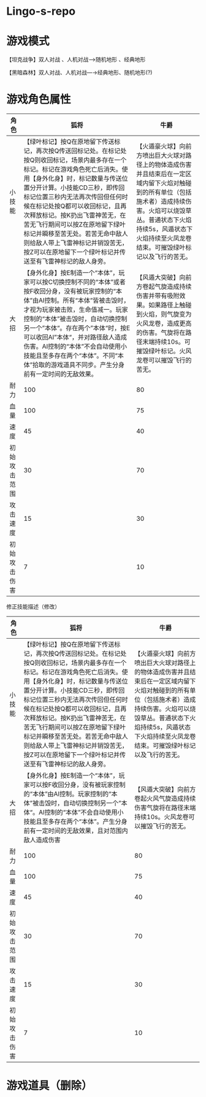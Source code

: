 # Lingo-s-repo
# 游戏模式

【坦克战争】双人对战 、人机对战——>随机地形 、经典地形

【黑暗森林】双人对战、人机对战—→经典地形、随机地形(?)

# 游戏角色属性

| 角色 | 狐将 | 牛爵 |
| --- | --- | --- |
| 小技能 | 【绿叶标记】按Q在原地留下传送标记，再次按Q传送回标记处。在标记处按Q则收回标记，场景内最多存在一个标记。标记在游戏角色死亡后消失。使用【身外化身】时，标记数量与传送位置分开计算。小技能CD三秒，即传回标记位置三秒内无法再次传回但任何时候在标记处按Q都可以收回标记，且再次释放标记。按K扔出飞雷神苦无，在苦无飞行期间可以按Z在原地留下绿叶标记并瞬移至苦无处。若苦无命中敌人则给敌人带上飞雷神标记并销毁苦无，按Z可以在原地留下一个绿叶标记并传送至有飞雷神标记的敌人身旁。 | 【火遁豪火球】向前方喷出巨大火球对路径上的物体造成伤害并且结束后在一定区域内留下火焰对触碰到的所有单位（包括施术者）造成持续伤害。火焰可以烧毁草丛。普通状态下火焰持续5s，风遁状态下火焰持续至火凤龙卷结束。可摧毁绿叶标记以及飞行的苦无。 |
| 大招 | 【身外化身】按E制造一个“本体”，玩家可以按C切换控制不同的“本体”或者按F收回分身，没有被玩家控制的“本体”由AI控制。所有“本体”皆被击毁时，才视为玩家被击败，生命值减一。玩家控制的“本体”被击毁时，自动切换控制另一个”本体“。存在两个”本体“时，按E可以收回AI”本体“，并对路径敌人造成伤害。AI控制的“本体”不会自动使用小技能且至多存在两个“本体”。不同“本体”拾取的游戏道具不同步。产生分身前有一定时间的无敌效果。 | 【风遁大突破】向前方卷起气旋造成持续伤害并带有吸附效果。如果路径上触碰到火焰，则气旋变为火风龙卷，造成更高的伤害。气旋将在路径末端持续10s。可摧毁绿叶标记。火风龙卷可以摧毁飞行的苦无。 |
| 耐力 | 100 | 80 |
| 血量 | 100 | 75 |
| 速度 | 45 | 40 |
| 初始攻击范围 | 30 | 70 |
| 攻击速度 | 15 | 30 |
| 初始攻击伤害 | 7 | 10 |

修正技能描述（修改）

| 角色 | 狐将 | 牛爵 |
| --- | --- | --- |
| 小技能 | 【绿叶标记】按Q在原地留下传送标记，再次按Q传送回标记处。在标记处按Q则收回标记，场景内最多存在一个标记。标记在游戏角色死亡后消失。使用【身外化身】时，标记数量与传送位置分开计算。小技能CD三秒，即传回标记位置三秒内无法再次传回但任何时候在标记处按Q都可以收回标记，且再次释放标记。按K扔出飞雷神苦无，在苦无飞行期间可以按Z在原地留下绿叶标记并瞬移至苦无处。若苦无命中敌人则给敌人带上飞雷神标记并销毁苦无，按Z可以在原地留下一个绿叶标记并传送至有飞雷神标记的敌人身旁。 | 【火遁豪火球】向前方喷出巨大火球对路径上的物体造成伤害并且结束后在一定区域内留下火焰对触碰到的所有单位（包括施术者）造成持续伤害。火焰可以烧毁草丛。普通状态下火焰持续5s，风遁状态下火焰持续至火凤龙卷结束。可摧毁绿叶标记以及飞行的苦无。 |
| 大招 | 【身外化身】按E制造一个“本体”，玩家可以按F收回分身，没有被玩家控制的“本体”由AI控制。玩家控制的“本体”被击毁时，自动切换控制另一个”本体“。AI控制的“本体”不会自动使用小技能且至多存在两个“本体”。产生分身前有一定时间的无敌效果，且对范围内敌人造成伤害 | 【风遁大突破】向前方卷起火风气旋造成持续伤害气旋将在路径末端持续10s。火风龙卷可以摧毁飞行的苦无。 |
| 耐力 | 100 | 80 |
| 血量 | 100 | 75 |
| 速度 | 45 | 40 |
| 初始攻击范围 | 30 | 70 |
| 攻击速度 | 15 | 30 |
| 初始攻击伤害 | 7 | 10 |

# 游戏道具（删除）
